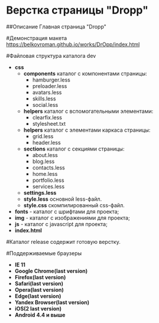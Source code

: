 # Верстка страницы "Dropp"

##Описание
Главная страница "Dropp"

#Демонстрация макета
https://belkovroman.github.io/works/DrOpp/index.html

#Файловая структура каталога dev
* **css**
	- **components** каталог с компонентами страницы:
		+ hamburger.less
		+ preloader.less
		+ avatars.less
		+ skills.less
		+ social.less
	- **helpers** каталог c вспомогательными элементами:
		+ clearfix.less
		+ stylesheet.txt
	- **helpers** каталог c элементами каркаса страницы:
		+ grid.less
		+ header.less
	- **sections** каталог с секциями страницы:
		+ about.less
		+ blog.less
		+ contacts.less
		+ home.less
		+ portfolio.less
		+ services.less
	- **settings.less**
	- **style.less** основной less-файл.
	- **style.css** скомпилированный css-файл.
* **fonts** - каталог с шрифтами для проекта;
* **img** - каталог с изображениями для проекта;
* **js** - каталог с javascript для проекта;
* **index.html**

#Каталог release содержит готовую верстку.

#Поддерживаемые браузеры
- **IE 11**
- **Google Chrome(last version)**
- **Firefox(last version)**
- **Safari(last version)**
- **Opera(last version)**
- **Edge(last version)**
- **Yandex Browser(last version)**
- **iOS(2 last version)**
- **Android 4.4 и выше**
